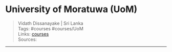 # University of Moratuwa (UoM)

> Vidath Dissanayake | Sri Lanka  
> Tags: #courses #courses/UoM  
> Links: [courses](../courses.md)  
> Sources:  

---